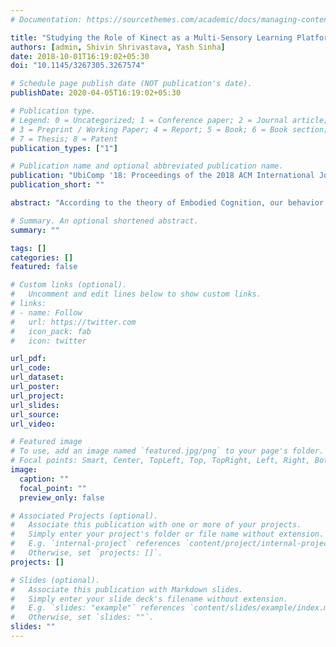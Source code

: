 ```yaml
---
# Documentation: https://sourcethemes.com/academic/docs/managing-content/

title: "Studying the Role of Kinect as a Multi-Sensory Learning Platform for Children"
authors: [admin, Shivin Shrivastava, Yash Sinha]
date: 2018-10-01T16:19:02+05:30
doi: "10.1145/3267305.3267574"

# Schedule page publish date (NOT publication's date).
publishDate: 2020-04-05T16:19:02+05:30

# Publication type.
# Legend: 0 = Uncategorized; 1 = Conference paper; 2 = Journal article;
# 3 = Preprint / Working Paper; 4 = Report; 5 = Book; 6 = Book section;
# 7 = Thesis; 8 = Patent
publication_types: ["1"]

# Publication name and optional abbreviated publication name.
publication: "UbiComp '18: Proceedings of the 2018 ACM International Joint Conference and 2018 International Symposium on Pervasive and Ubiquitous Computing and Wearable Computers"
publication_short: ""

abstract: "According to the theory of Embodied Cognition, our behavior is a result of real-time interaction with surroundings, our cognitive skills, and the nervous system. From this perspective, researchers are considering a learning environment which promotes physical activities to achieve cognitive tasks. Such Natural User Interfaces (NUI) make use of gesture-based sensors like the Microsoft Kinect. Yet we lack in-depth studies of how they improve the learning process. In this paper, we present observations of two deployment studies which focus on different roles that NUI can play as a part of learning activities. We deploy the Kinect based applications:- Yoga Soft: A Digital Yoga Instructor and Mudra: A Kinect based Learning System in real life scenarios. The first study is conducted at residences of preadolescent children in Gurgaon, India. The second study is conducted at an education center specializing in the care of kindergarten children in Pilani, India."

# Summary. An optional shortened abstract.
summary: ""

tags: []
categories: []
featured: false

# Custom links (optional).
#   Uncomment and edit lines below to show custom links.
# links:
# - name: Follow
#   url: https://twitter.com
#   icon_pack: fab
#   icon: twitter

url_pdf:
url_code:
url_dataset:
url_poster:
url_project:
url_slides:
url_source:
url_video:

# Featured image
# To use, add an image named `featured.jpg/png` to your page's folder. 
# Focal points: Smart, Center, TopLeft, Top, TopRight, Left, Right, BottomLeft, Bottom, BottomRight.
image:
  caption: ""
  focal_point: ""
  preview_only: false

# Associated Projects (optional).
#   Associate this publication with one or more of your projects.
#   Simply enter your project's folder or file name without extension.
#   E.g. `internal-project` references `content/project/internal-project/index.md`.
#   Otherwise, set `projects: []`.
projects: []

# Slides (optional).
#   Associate this publication with Markdown slides.
#   Simply enter your slide deck's filename without extension.
#   E.g. `slides: "example"` references `content/slides/example/index.md`.
#   Otherwise, set `slides: ""`.
slides: ""
---
```

